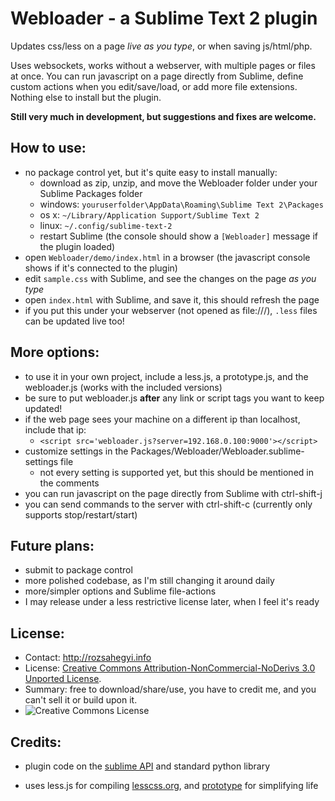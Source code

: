 
Webloader - a Sublime Text 2 plugin
===================================

Updates css/less on a page _live as you type_, or when saving js/html/php.

Uses websockets, works without a webserver, with multiple pages or files at once. You can run javascript on a page directly from Sublime, define custom actions when you edit/save/load, or add more file extensions. Nothing else to install but the plugin.

__Still very much in development, but suggestions and fixes are welcome.__

How to use:
-----------
- no package control yet, but it's quite easy to install manually:
  - download as zip, unzip, and move the Webloader folder under your Sublime Packages folder
  - windows: `youruserfolder\AppData\Roaming\Sublime Text 2\Packages`
  - os x: `~/Library/Application Support/Sublime Text 2`
  - linux: `~/.config/sublime-text-2`
  - restart Sublime (the console should show a `[Webloader]` message if the plugin loaded)
- open `Webloader/demo/index.html` in a browser (the javascript console shows if it's connected to the plugin)
- edit `sample.css` with Sublime, and see the changes on the page *as you type*
- open `index.html` with Sublime, and save it, this should refresh the page
- if you put this under your webserver (not opened as file:///), `.less` files can be updated live too!

More options:
-------------
- to use it in your own project, include a less.js, a prototype.js, and the webloader.js (works with the included versions)
- be sure to put webloader.js __after__ any link or script tags you want to keep updated!
- if the web page sees your machine on a different ip than localhost, include that ip:
  - `<script src='webloader.js?server=192.168.0.100:9000'></script>`
- customize settings in the Packages/Webloader/Webloader.sublime-settings file
  - not every setting is supported yet, but this should be mentioned in the comments
- you can run javascript on the page directly from Sublime with ctrl-shift-j
- you can send commands to the server with ctrl-shift-c (currently only supports stop/restart/start)

Future plans:
-------------
- submit to package control
- more polished codebase, as I'm still changing it around daily
- more/simpler options and Sublime file-actions
- I may release under a less restrictive license later, when I feel it's ready

License:
--------
- Contact: <http://rozsahegyi.info>
- License: [Creative Commons Attribution-NonCommercial-NoDerivs 3.0 Unported License][license].
- Summary: free to download/share/use, you have to credit me, and you can't sell it or build upon it.
- ![Creative Commons License][image]

Credits:
--------
- plugin code on the [sublime API] and standard python library
- uses less.js for compiling [lesscss.org], and [prototype] for simplifying life



  [sublime API]: http://www.sublimetext.com/docs/2/api_reference.html
  [lesscss.org]: http://lesscss.org/
  [prototype]: http://prototypejs.org/
  [image]: http://i.creativecommons.org/l/by-nc-nd/3.0/88x31.png
  [license]: http://creativecommons.org/licenses/by-nc-nd/3.0/
